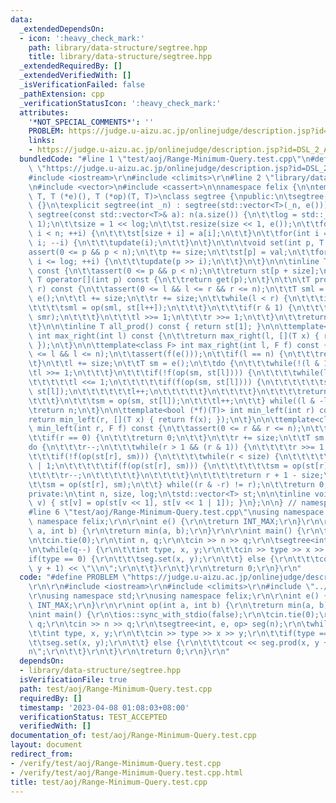 ```yaml
---
data:
  _extendedDependsOn:
  - icon: ':heavy_check_mark:'
    path: library/data-structure/segtree.hpp
    title: library/data-structure/segtree.hpp
  _extendedRequiredBy: []
  _extendedVerifiedWith: []
  _isVerificationFailed: false
  _pathExtension: cpp
  _verificationStatusIcon: ':heavy_check_mark:'
  attributes:
    '*NOT_SPECIAL_COMMENTS*': ''
    PROBLEM: https://judge.u-aizu.ac.jp/onlinejudge/description.jsp?id=DSL_2_A
    links:
    - https://judge.u-aizu.ac.jp/onlinejudge/description.jsp?id=DSL_2_A
  bundledCode: "#line 1 \"test/aoj/Range-Minimum-Query.test.cpp\"\n#define PROBLEM\
    \ \"https://judge.u-aizu.ac.jp/onlinejudge/description.jsp?id=DSL_2_A\"\r\n\r\n\
    #include <iostream>\r\n#include <climits>\r\n#line 2 \"library/data-structure/segtree.hpp\"\
    \n#include <vector>\n#include <cassert>\n\nnamespace felix {\n\ntemplate<class\
    \ T, T (*e)(), T (*op)(T, T)>\nclass segtree {\npublic:\n\tsegtree() : segtree(0)\
    \ {}\n\texplicit segtree(int _n) : segtree(std::vector<T>(_n, e())) {}\n\texplicit\
    \ segtree(const std::vector<T>& a): n(a.size()) {\n\t\tlog = std::__lg(2 * n -\
    \ 1);\n\t\tsize = 1 << log;\n\t\tst.resize(size << 1, e());\n\t\tfor(int i = 0;\
    \ i < n; ++i) {\n\t\t\tst[size + i] = a[i];\n\t\t}\n\t\tfor(int i = size - 1;\
    \ i; --i) {\n\t\t\tupdate(i);\n\t\t}\n\t}\n\t\n\tvoid set(int p, T val) {\n\t\t\
    assert(0 <= p && p < n);\n\t\tp += size;\n\t\tst[p] = val;\n\t\tfor(int i = 1;\
    \ i <= log; ++i) {\n\t\t\tupdate(p >> i);\n\t\t}\n\t}\n\n\tinline T get(int p)\
    \ const {\n\t\tassert(0 <= p && p < n);\n\t\treturn st[p + size];\n\t}\n\n\tinline\
    \ T operator[](int p) const {\n\t\treturn get(p);\n\t}\n\t\n\tT prod(int l, int\
    \ r) const {\n\t\tassert(0 <= l && l <= r && r <= n);\n\t\tT sml = e(), smr =\
    \ e();\n\t\tl += size;\n\t\tr += size;\n\t\twhile(l < r) {\n\t\t\tif(l & 1) {\n\
    \t\t\t\tsml = op(sml, st[l++]);\n\t\t\t}\n\t\t\tif(r & 1) {\n\t\t\t\tsmr = op(st[--r],\
    \ smr);\n\t\t\t}\n\t\t\tl >>= 1;\n\t\t\tr >>= 1;\n\t\t}\n\t\treturn op(sml, smr);\n\
    \t}\n\n\tinline T all_prod() const { return st[1]; }\n\n\ttemplate<bool (*f)(T)>\
    \ int max_right(int l) const {\n\t\treturn max_right(l, [](T x) { return f(x);\
    \ });\n\t}\n\n\ttemplate<class F> int max_right(int l, F f) const {\n\t\tassert(0\
    \ <= l && l <= n);\n\t\tassert(f(e()));\n\t\tif(l == n) {\n\t\t\treturn n;\n\t\
    \t}\n\t\tl += size;\n\t\tT sm = e();\n\t\tdo {\n\t\t\twhile(!(l & 1)) {\n\t\t\t\
    \tl >>= 1;\n\t\t\t}\n\t\t\tif(!f(op(sm, st[l]))) {\n\t\t\t\twhile(l < size) {\n\
    \t\t\t\t\tl <<= 1;\n\t\t\t\t\tif(f(op(sm, st[l]))) {\n\t\t\t\t\t\tsm = op(sm,\
    \ st[l]);\n\t\t\t\t\t\tl++;\n\t\t\t\t\t}\n\t\t\t\t}\n\t\t\t\treturn l - size;\n\
    \t\t\t}\n\t\t\tsm = op(sm, st[l]);\n\t\t\tl++;\n\t\t} while((l & -l) != l);\n\t\
    \treturn n;\n\t}\n\n\ttemplate<bool (*f)(T)> int min_left(int r) const {\n\t\t\
    return min_left(r, [](T x) { return f(x); });\n\t}\n\n\ttemplate<class F> int\
    \ min_left(int r, F f) const {\n\t\tassert(0 <= r && r <= n);\n\t\tassert(f(e()));\n\
    \t\tif(r == 0) {\n\t\t\treturn 0;\n\t\t}\n\t\tr += size;\n\t\tT sm = e();\n\t\t\
    do {\n\t\t\tr--;\n\t\t\twhile(r > 1 && (r & 1)) {\n\t\t\t\tr >>= 1;\n\t\t\t}\n\
    \t\t\tif(!f(op(st[r], sm))) {\n\t\t\t\twhile(r < size) {\n\t\t\t\t\tr = r << 1\
    \ | 1;\n\t\t\t\t\tif(f(op(st[r], sm))) {\n\t\t\t\t\t\tsm = op(st[r], sm);\n\t\t\
    \t\t\t\tr--;\n\t\t\t\t\t}\n\t\t\t\t}\n\t\t\t\treturn r + 1 - size;\n\t\t\t}\n\t\
    \t\tsm = op(st[r], sm);\n\t\t} while((r & -r) != r);\n\t\treturn 0;\n\t}\n\t\n\
    private:\n\tint n, size, log;\n\tstd::vector<T> st;\n\n\tinline void update(int\
    \ v) { st[v] = op(st[v << 1], st[v << 1 | 1]); }\n};\n\n} // namespace felix\n\
    #line 6 \"test/aoj/Range-Minimum-Query.test.cpp\"\nusing namespace std;\r\nusing\
    \ namespace felix;\r\n\r\nint e() {\r\n\treturn INT_MAX;\r\n}\r\n\r\nint op(int\
    \ a, int b) {\r\n\treturn min(a, b);\r\n}\r\n\r\nint main() {\r\n\tios::sync_with_stdio(false);\r\
    \n\tcin.tie(0);\r\n\tint n, q;\r\n\tcin >> n >> q;\r\n\tsegtree<int, e, op> seg(n);\r\
    \n\twhile(q--) {\r\n\t\tint type, x, y;\r\n\t\tcin >> type >> x >> y;\r\n\t\t\
    if(type == 0) {\r\n\t\t\tseg.set(x, y);\r\n\t\t} else {\r\n\t\t\tcout << seg.prod(x,\
    \ y + 1) << \"\\n\";\r\n\t\t}\r\n\t}\r\n\treturn 0;\r\n}\r\n"
  code: "#define PROBLEM \"https://judge.u-aizu.ac.jp/onlinejudge/description.jsp?id=DSL_2_A\"\
    \r\n\r\n#include <iostream>\r\n#include <climits>\r\n#include \"../../library/data-structure/segtree.hpp\"\
    \r\nusing namespace std;\r\nusing namespace felix;\r\n\r\nint e() {\r\n\treturn\
    \ INT_MAX;\r\n}\r\n\r\nint op(int a, int b) {\r\n\treturn min(a, b);\r\n}\r\n\r\
    \nint main() {\r\n\tios::sync_with_stdio(false);\r\n\tcin.tie(0);\r\n\tint n,\
    \ q;\r\n\tcin >> n >> q;\r\n\tsegtree<int, e, op> seg(n);\r\n\twhile(q--) {\r\n\
    \t\tint type, x, y;\r\n\t\tcin >> type >> x >> y;\r\n\t\tif(type == 0) {\r\n\t\
    \t\tseg.set(x, y);\r\n\t\t} else {\r\n\t\t\tcout << seg.prod(x, y + 1) << \"\\\
    n\";\r\n\t\t}\r\n\t}\r\n\treturn 0;\r\n}\r\n"
  dependsOn:
  - library/data-structure/segtree.hpp
  isVerificationFile: true
  path: test/aoj/Range-Minimum-Query.test.cpp
  requiredBy: []
  timestamp: '2023-04-08 01:08:03+08:00'
  verificationStatus: TEST_ACCEPTED
  verifiedWith: []
documentation_of: test/aoj/Range-Minimum-Query.test.cpp
layout: document
redirect_from:
- /verify/test/aoj/Range-Minimum-Query.test.cpp
- /verify/test/aoj/Range-Minimum-Query.test.cpp.html
title: test/aoj/Range-Minimum-Query.test.cpp
---
```


